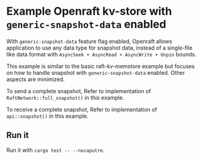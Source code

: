 # Example Openraft kv-store with `generic-snapshot-data` enabled

With `generic-snapshot-data` feature flag enabled, Openraft allows application to use any data type for snapshot data,
instead of a single-file like data format with `AsyncSeek + AsyncRead + AsyncWrite + Unpin` bounds.

This example is similar to the basic raft-kv-memstore example
but focuses on how to handle snapshot with `generic-snapshot-data` enabled.
Other aspects are minimized.

To send a complete snapshot, Refer to implementation of `RaftNetwork::full_snapshot()` in this example.

To receive a complete snapshot, Refer to implementation of `api::snapshot()` in this example.


## Run it

Run it with `cargo test -- --nocaputre`.